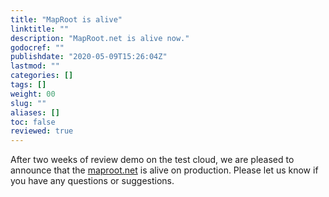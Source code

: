 ```yaml
---
title: "MapRoot is alive"
linktitle: ""
description: "MapRoot.net is alive now."
godocref: ""
publishdate: "2020-05-09T15:26:04Z"
lastmod: ""
categories: []
tags: []
weight: 00
slug: ""
aliases: []
toc: false
reviewed: true
---
```


After two weeks of review demo on the test cloud, we are pleased to announce that the [maproot.net](https://maproot.net) is alive on production. Please let us know if you have any questions or suggestions. 

